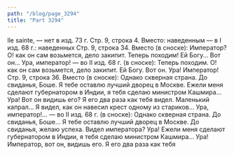 ```yaml
---
path: "/blog/page_3294"
title: "Part 3294"
---
```


lle sainte, — нет в изд. 73 г.
Стр. 9, строка 4.
Вместо: наведенным — в I изд. 68 г.: наведенных
Стр. 9, строка 34.
Вместо (в сноске): Император? О! как он сам возьмется, дело закипит. Теперь походим! Ей Богу... Вот он... Ура, император! — во II изд. 68 г. (в сноске): Теперь походим. О! как он сам возьмется, дело закипит. Ей Богу. Вот он. Ура! Император!
Стр. 9, строка 36.
Вместо (в сноске): Однако скверная страна. До свиданья, Боше. Я тебе оставлю лучший дворец в Москве. Ежели меня сделают губернатором в Индии, я тебя сделаю министром Кашмира... Ура! Вот он видишь его? Я его два раза как тебя видел. Маленький капрал... Я видел, как он навесил крест одному из стариков... Ура, император!... — во II изд. 68 г. (в сноске): Однако скверная страна. До свиданья, Боше... Я тебе оставлю лучший дворец в Москве. До свиданья, желаю успеха. Видел императора? Ура! Ежели меня сделают губернатором в Индии, я тебя сделаю министром Кашмира... Ура! Император, вот он, видишь его. Я его два раза как тебя 
